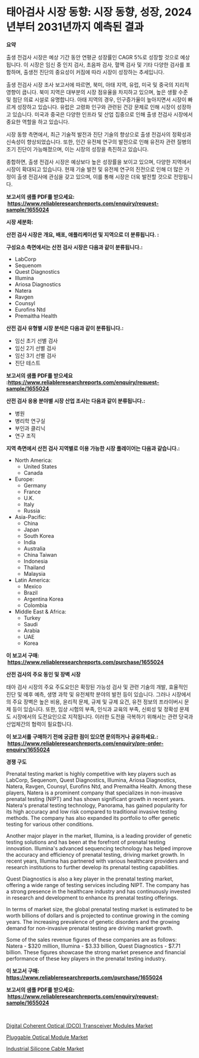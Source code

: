 <p><h1>태아검사 시장 동향: 시장 동향, 성장, 2024년부터 2031년까지 예측된 결과</h1></p><p><strong>요약</strong></p>
<p><p>출생 전검사 시장은 예상 기간 동안 연평균 성장률인 CAGR 5%로 성장할 것으로 예상됩니다. 이 시장은 임신 중 인지 검사, 초음파 검사, 혈액 검사 및 기타 다양한 검사를 포함하며, 출생전 진단의 중요성이 커짐에 따라 시장이 성장하는 추세입니다.</p><p>출생 전검사 시장 조사 보고서에 따르면, 북미, 아태 지역, 유럽, 미국 및 중국의 지리적 영향이 큽니다. 북미 지역은 대부분의 시장 점유율을 차지하고 있으며, 높은 생활 수준 및 첨단 의료 시설로 유명합니다. 아태 지역의 경우, 인구증가율이 높아지면서 시장이 빠르게 성장하고 있습니다. 유럽은 고령화 인구와 관련된 건강 문제로 인해 시장이 성장하고 있습니다. 미국과 중국은 다양한 인프라 및 산업 집중으로 인해 출생 전검사 시장에서 중요한 역할을 하고 있습니다.</p><p>시장 동향 측면에서, 최근 기술적 발전과 진단 기술의 향상으로 출생 전검사의 정확성과 신속성이 향상되었습니다. 또한, 인간 유전체 연구의 발전으로 인해 유전자 관련 질병의 조기 진단이 가능해졌으며, 이는 시장의 성장을 촉진하고 있습니다.</p><p>종합하면, 출생 전검사 시장은 예상보다 높은 성장률을 보이고 있으며, 다양한 지역에서 시장이 확대되고 있습니다. 현재 기술 발전 및 유전체 연구의 진전으로 인해 더 많은 가정이 출생 전검사에 관심을 갖고 있으며, 이를 통해 시장은 더욱 발전할 것으로 전망됩니다.</p></p>
<p><strong>보고서의 샘플 PDF를 받으세요: &nbsp;<a href="https://www.reliableresearchreports.com/enquiry/request-sample/1655024">https://www.reliableresearchreports.com/enquiry/request-sample/1655024</a></strong></p>
<p><strong>시장 세분화:</strong></p>
<p><strong> 산전 검사 시장은 개요, 배포, 애플리케이션 및 지역으로 더 분류됩니다. :</strong></p>
<p><strong>구성요소 측면에서는 산전 검사 시장은 다음과 같이 분류됩니다.:</strong></p>
<p><ul><li>LabCorp</li><li>Sequenom</li><li>Quest Diagnostics</li><li>Illumina</li><li>Ariosa Diagnostics</li><li>Natera</li><li>Ravgen</li><li>Counsyl</li><li>Eurofins Ntd</li><li>Premaitha Health</li></ul></p>
<p><strong> 산전 검사 유형별 시장 분석은 다음과 같이 분류됩니다.:</strong></p>
<p><ul><li>임신 초기 선별 검사</li><li>임신 2기 선별 검사</li><li>임신 3기 선별 검사</li><li>진단 테스트</li></ul></p>
<p><strong>보고서의 샘플 PDF를 받으세요 :<a href="https://www.reliableresearchreports.com/enquiry/request-sample/1655024">https://www.reliableresearchreports.com/enquiry/request-sample/1655024</a></strong></p>
<p><strong> 산전 검사 응용 분야별 시장 산업 조사는 다음과 같이 분류됩니다.:</strong></p>
<p><ul><li>병원</li><li>병리학 연구실</li><li>부인과 클리닉</li><li>연구 조직</li></ul></p>
<p><strong>지역 측면에서 산전 검사 지역별로 이용 가능한 시장 플레이어는 다음과 같습니다.:</strong></p>
<p><ul>
    <li>
        North America:
        <ul>
            <li>United States</li>
            <li>Canada</li>
        </ul>
    </li>
    <li>
        Europe:
        <ul>
            <li>Germany</li>
            <li>France</li>
            <li>U.K.</li>
            <li>Italy</li>
            <li>Russia</li>
        </ul>
    </li>
    <li>
        Asia-Pacific:
        <ul>
            <li>China</li>
            <li>Japan</li>
            <li>South Korea</li>
            <li>India</li>
            <li>Australia</li>
            <li>China Taiwan</li>
            <li>Indonesia</li>
            <li>Thailand</li>
            <li>Malaysia</li>
        </ul>
    </li>
    <li>
        Latin America:
        <ul>
            <li>Mexico</li>
            <li>Brazil</li>
            <li>Argentina Korea</li>
            <li>Colombia</li>
        </ul>
    </li>
    <li>
        Middle East & Africa:
        <ul>
            <li>Turkey</li>
            <li>Saudi</li>
            <li>Arabia</li>
            <li>UAE</li>
            <li>Korea</li>
        </ul>
    </li>
    </ul></p>
<p><strong>이 보고서 구매: &nbsp;<a href="https://www.reliableresearchreports.com/purchase/1655024">https://www.reliableresearchreports.com/purchase/1655024</a></strong></p>
<p><strong>산전 검사의 주요 동인 및 장벽 시장</strong></p>
<p><p>태아 검사 시장의 주요 주도요인은 확장된 가능성 검사 및 관련 기술의 개발, 효율적인 진단 및 예후 예측, 생명 과학 및 유전체학 분야의 발전 등이 있습니다. 그러나 시장에서의 주요 장벽은 높은 비용, 윤리적 문제, 규제 및 규제 요건, 유전 정보의 프라이버시 문제 등이 있습니다. 또한, 임상 시험의 부족, 인식과 교육의 부족, 신뢰성 및 정확성 문제도 시장에서의 도전요인으로 지적됩니다. 이러한 도전을 극복하기 위해서는 관련 당국과 산업체간의 협력이 필요합니다.</p></p>
<p><strong>이 보고서를 구매하기 전에 궁금한 점이 있으면 문의하거나 공유하세요.: &nbsp;<a href="https://www.reliableresearchreports.com/enquiry/pre-order-enquiry/1655024">https://www.reliableresearchreports.com/enquiry/pre-order-enquiry/1655024</a></strong></p>
<p><strong>경쟁 구도</strong></p>
<p><p>Prenatal testing market is highly competitive with key players such as LabCorp, Sequenom, Quest Diagnostics, Illumina, Ariosa Diagnostics, Natera, Ravgen, Counsyl, Eurofins Ntd, and Premaitha Health. Among these players, Natera is a prominent company that specializes in non-invasive prenatal testing (NIPT) and has shown significant growth in recent years. Natera's prenatal testing technology, Panorama, has gained popularity for its high accuracy and low risk compared to traditional invasive testing methods. The company has also expanded its portfolio to offer genetic testing for various other conditions.</p><p>Another major player in the market, Illumina, is a leading provider of genetic testing solutions and has been at the forefront of prenatal testing innovation. Illumina's advanced sequencing technology has helped improve the accuracy and efficiency of prenatal testing, driving market growth. In recent years, Illumina has partnered with various healthcare providers and research institutions to further develop its prenatal testing capabilities.</p><p>Quest Diagnostics is also a key player in the prenatal testing market, offering a wide range of testing services including NIPT. The company has a strong presence in the healthcare industry and has continuously invested in research and development to enhance its prenatal testing offerings.</p><p>In terms of market size, the global prenatal testing market is estimated to be worth billions of dollars and is projected to continue growing in the coming years. The increasing prevalence of genetic disorders and the growing demand for non-invasive prenatal testing are driving market growth.</p><p>Some of the sales revenue figures of these companies are as follows: Natera - $320 million, Illumina - $3.33 billion, Quest Diagnostics - $7.71 billion. These figures showcase the strong market presence and financial performance of these key players in the prenatal testing industry.</p></p>
<p><strong>이 보고서 구매: &nbsp; <a href="https://www.reliableresearchreports.com/purchase/1655024">https://www.reliableresearchreports.com/purchase/1655024</a></strong></p>
<p><strong>보고서의 샘플 PDF를 받으세요: &nbsp;<a href="https://www.reliableresearchreports.com/enquiry/request-sample/1655024">https://www.reliableresearchreports.com/enquiry/request-sample/1655024</a></strong><strong></strong></p>
<p>&nbsp;</p>
<p><p><a href="https://github.com/CliffMedina6/Market-Research-Report-List-4/blob/main/digital-coherent-optical-dco-transceiver-modules-market.md">Digital Coherent Optical (DCO) Transceiver Modules Market</a></p><p><a href="https://github.com/Sinjinluong3e0awx2m195k76/Market-Research-Report-List-1/blob/main/pluggable-optical-module-market.md">Pluggable Optical Module Market</a></p><p><a href="https://github.com/provorikovar/Market-Research-Report-List-3/blob/main/industrial-silicone-cable-market.md">Industrial Silicone Cable Market</a></p></p>